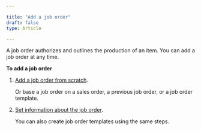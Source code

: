 ```yaml
---

title: "Add a job order"
draft: false
type: Article

---
```


A job order authorizes and outlines the production of an item. You can add a job order at any time.

**To add a job order**

1. [Add a job order from scratch](add-a-job-order-from-scratch.md).

    Or base a job order on a sales order, a previous job order, or a job order template.

    

2. [Set information about the job order](set-information-about-the-job-order.md).

    You can also create job order templates using the same steps.

​